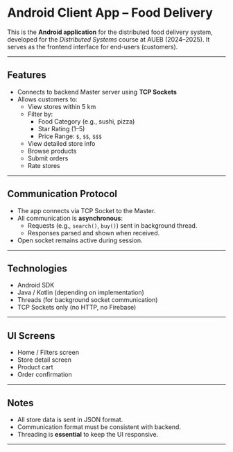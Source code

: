
#  Android Client App – Food Delivery

This is the **Android application** for the distributed food delivery system, developed for the _Distributed Systems_ course at AUEB (2024–2025). It serves as the frontend interface for end-users (customers).

---

##  Features

- Connects to backend Master server using **TCP Sockets**
- Allows customers to:
  - View stores within 5 km
  - Filter by:
    - Food Category (e.g., sushi, pizza)
    - Star Rating (1–5)
    - Price Range: `$`, `$$`, `$$$`
  - View detailed store info
  - Browse products
  - Submit orders
  - Rate stores

---

##  Communication Protocol

- The app connects via TCP Socket to the Master.
- All communication is **asynchronous**:
  - Requests (e.g., `search()`, `buy()`) sent in background thread.
  - Responses parsed and shown when received.
- Open socket remains active during session.

---

##  Technologies

- Android SDK
- Java / Kotlin (depending on implementation)
- Threads (for background socket communication)
- TCP Sockets only (no HTTP, no Firebase)

---

##  UI Screens

- Home / Filters screen
- Store detail screen
- Product cart
- Order confirmation

---

##  Notes

- All store data is sent in JSON format.
- Communication format must be consistent with backend.
- Threading is **essential** to keep the UI responsive.

---

